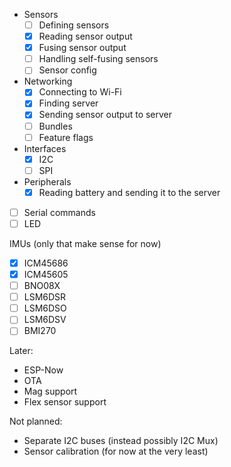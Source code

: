 
- Sensors
    - [ ] Defining sensors
    - [X] Reading sensor output
    - [X] Fusing sensor output
    - [ ] Handling self-fusing sensors
    - [ ] Sensor config
- Networking
    - [X] Connecting to Wi-Fi
    - [X] Finding server
    - [X] Sending sensor output to server
    - [ ] Bundles
    - [ ] Feature flags
- Interfaces
    - [X] I2C
    - [ ] SPI
- Peripherals
    - [X] Reading battery and sending it to the server
- [ ] Serial commands
- [ ] LED

IMUs (only that make sense for now)

- [X] ICM45686
- [X] ICM45605
- [ ] BNO08X
- [ ] LSM6DSR
- [ ] LSM6DSO
- [ ] LSM6DSV
- [ ] BMI270

Later:

- ESP-Now
- OTA
- Mag support
- Flex sensor support

Not planned:

- Separate I2C buses (instead possibly I2C Mux)
- Sensor calibration (for now at the very least)
